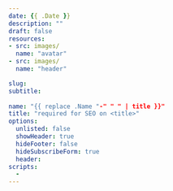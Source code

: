 ```yaml
---
date: {{ .Date }}
description: ""
draft: false
resources: 
- src: images/
  name: "avatar"
- src: images/
  name: "header"

slug:
subtitle: 
 
name: "{{ replace .Name "-" " " | title }}"
title: "required for SEO on <title>"
options:
  unlisted: false
  showHeader: true
  hideFooter: false
  hideSubscribeForm: true
  header:
scripts:
  -
---
```

